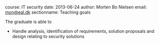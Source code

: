 course: IT security
date: 2013-06-24
author: Morten Bo Nielsen
email: mon@eal.dk
sectionname: Teaching goals

The graduate is able to 

* Handle analysis, identification of requirements, solution proposals and design relating to security solutions 


